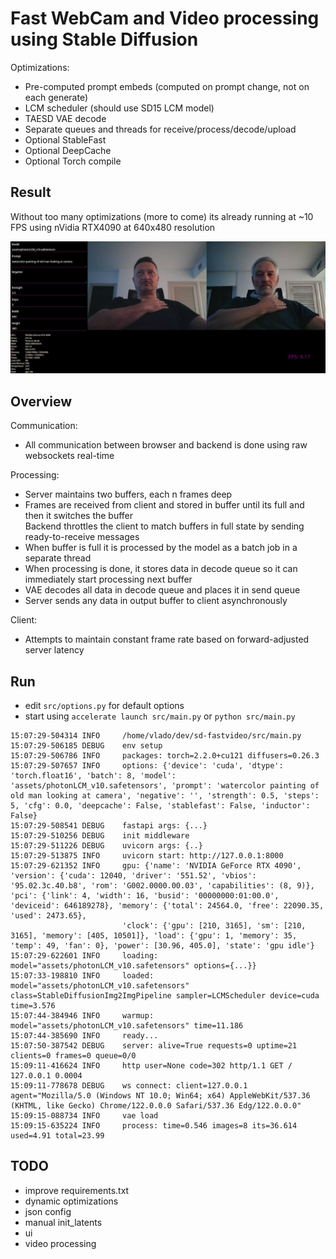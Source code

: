 # Fast WebCam and Video processing using Stable Diffusion

Optimizations:

- Pre-computed prompt embeds (computed on prompt change, not on each generate)
- LCM scheduler (should use SD15 LCM model)
- TAESD VAE decode
- Separate queues and threads for receive/process/decode/upload
- Optional StableFast
- Optional DeepCache
- Optional Torch compile

## Result

Without too many optimizations (more to come) its already running at ~10 FPS using nVidia RTX4090 at 640x480 resolution  

![screenshot](screenshot.jpg)

## Overview

Communication:

- All communication between browser and backend is done using raw websockets real-time

Processing:

- Server maintains two buffers, each n frames deep  
- Frames are received from client and stored in buffer until its full and then it switches the buffer  
  Backend throttles the client to match buffers in full state by sending ready-to-receive messages  
- When buffer is full it is processed by the model as a batch job in a separate thread  
- When processing is done, it stores data in decode queue so it can immediately start processing next buffer  
- VAE decodes all data in decode queue and places it in send queue  
- Server sends any data in output buffer to client asynchronously  

Client:

- Attempts to maintain constant frame rate based on forward-adjusted server latency  

## Run

- edit `src/options.py` for default options
- start using `accelerate launch src/main.py` or `python src/main.py`

```log
15:07:29-504314 INFO     /home/vlado/dev/sd-fastvideo/src/main.py
15:07:29-506185 DEBUG    env setup
15:07:29-506786 INFO     packages: torch=2.2.0+cu121 diffusers=0.26.3
15:07:29-507657 INFO     options: {'device': 'cuda', 'dtype': 'torch.float16', 'batch': 8, 'model': 'assets/photonLCM_v10.safetensors', 'prompt': 'watercolor painting of old man looking at camera', 'negative': '', 'strength': 0.5, 'steps': 5, 'cfg': 0.0, 'deepcache': False, 'stablefast': False, 'inductor': False}
15:07:29-508541 DEBUG    fastapi args: {...}
15:07:29-510256 DEBUG    init middleware
15:07:29-511226 DEBUG    uvicorn args: {..}
15:07:29-513875 INFO     uvicorn start: http://127.0.0.1:8000
15:07:29-621352 INFO     gpu: {'name': 'NVIDIA GeForce RTX 4090', 'version': {'cuda': 12040, 'driver': '551.52', 'vbios': '95.02.3c.40.b8', 'rom': 'G002.0000.00.03', 'capabilities': (8, 9)}, 'pci': {'link': 4, 'width': 16, 'busid': '00000000:01:00.0', 'deviceid': 646189278}, 'memory': {'total': 24564.0, 'free': 22090.35, 'used': 2473.65},
                         'clock': {'gpu': [210, 3165], 'sm': [210, 3165], 'memory': [405, 10501]}, 'load': {'gpu': 1, 'memory': 35, 'temp': 49, 'fan': 0}, 'power': [30.96, 405.0], 'state': 'gpu idle'}
15:07:29-622601 INFO     loading: model="assets/photonLCM_v10.safetensors" options={...}}
15:07:33-198810 INFO     loaded: model="assets/photonLCM_v10.safetensors" class=StableDiffusionImg2ImgPipeline sampler=LCMScheduler device=cuda time=3.576
15:07:44-384946 INFO     warmup: model="assets/photonLCM_v10.safetensors" time=11.186
15:07:44-385690 INFO     ready...
15:07:50-387542 DEBUG    server: alive=True requests=0 uptime=21 clients=0 frames=0 queue=0/0
15:09:11-416624 INFO     http user=None code=302 http/1.1 GET / 127.0.0.1 0.0004
15:09:11-778678 DEBUG    ws connect: client=127.0.0.1 agent="Mozilla/5.0 (Windows NT 10.0; Win64; x64) AppleWebKit/537.36 (KHTML, like Gecko) Chrome/122.0.0.0 Safari/537.36 Edg/122.0.0.0"
15:09:15-088734 INFO     vae load
15:09:15-635224 INFO     process: time=0.546 images=8 its=36.614 used=4.91 total=23.99
```

## TODO

- improve requirements.txt
- dynamic optimizations
- json config
- manual init_latents
- ui
- video processing

